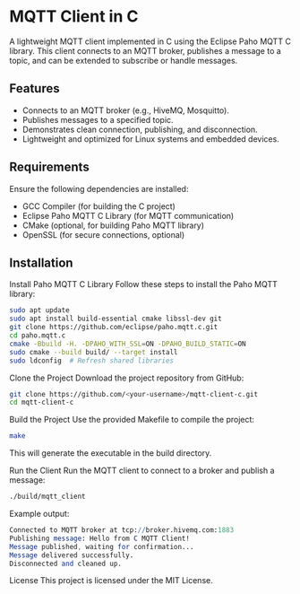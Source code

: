 # MQTT Client in C
A lightweight MQTT client implemented in C using the Eclipse Paho MQTT C library. This client connects to an MQTT broker, publishes a message to a topic, and can be extended to subscribe or handle messages.

## Features
- Connects to an MQTT broker (e.g., HiveMQ, Mosquitto).
- Publishes messages to a specified topic.
- Demonstrates clean connection, publishing, and disconnection.
- Lightweight and optimized for Linux systems and embedded devices.

## Requirements
Ensure the following dependencies are installed:

- GCC Compiler (for building the C project)
- Eclipse Paho MQTT C Library (for MQTT communication)
- CMake (optional, for building Paho MQTT library)
- OpenSSL (for secure connections, optional)

## Installation
Install Paho MQTT C Library
Follow these steps to install the Paho MQTT library:

```bash
sudo apt update
sudo apt install build-essential cmake libssl-dev git
git clone https://github.com/eclipse/paho.mqtt.c.git
cd paho.mqtt.c
cmake -Bbuild -H. -DPAHO_WITH_SSL=ON -DPAHO_BUILD_STATIC=ON
sudo cmake --build build/ --target install
sudo ldconfig  # Refresh shared libraries
```
Clone the Project
Download the project repository from GitHub:

```bash
git clone https://github.com/<your-username>/mqtt-client-c.git
cd mqtt-client-c
```
Build the Project
Use the provided Makefile to compile the project:

```bash
make
```
This will generate the executable in the build directory.

Run the Client
Run the MQTT client to connect to a broker and publish a message:

```bash
./build/mqtt_client
```
Example output:

```mathematica
Connected to MQTT broker at tcp://broker.hivemq.com:1883
Publishing message: Hello from C MQTT Client!
Message published, waiting for confirmation...
Message delivered successfully.
Disconnected and cleaned up.
```

License
This project is licensed under the MIT License. 